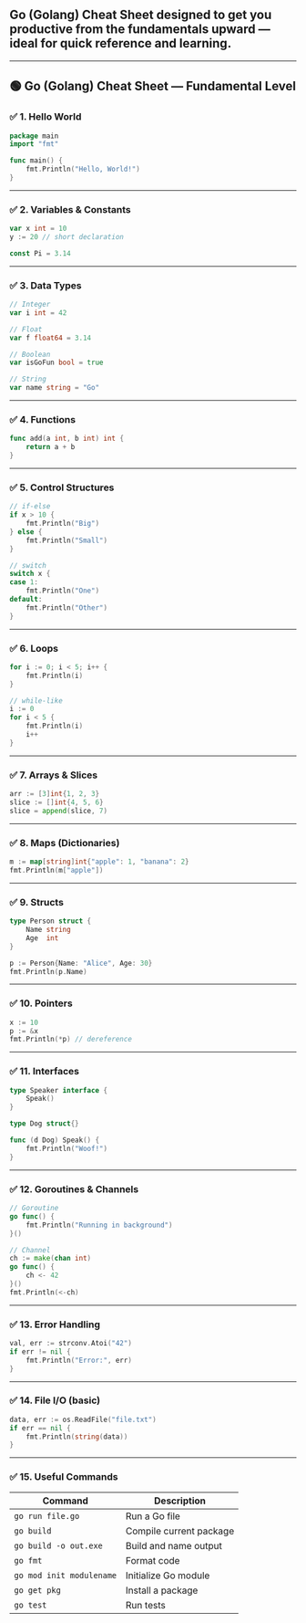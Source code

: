 ## **Go (Golang) Cheat Sheet** designed to get you productive from the **fundamentals** upward — ideal for quick reference and learning.

---

## 🟢 Go (Golang) Cheat Sheet — Fundamental Level

### ✅ 1. Hello World

```go
package main
import "fmt"

func main() {
    fmt.Println("Hello, World!")
}
```

---

### ✅ 2. Variables & Constants

```go
var x int = 10
y := 20 // short declaration

const Pi = 3.14
```

---

### ✅ 3. Data Types

```go
// Integer
var i int = 42

// Float
var f float64 = 3.14

// Boolean
var isGoFun bool = true

// String
var name string = "Go"
```

---

### ✅ 4. Functions

```go
func add(a int, b int) int {
    return a + b
}
```

---

### ✅ 5. Control Structures

```go
// if-else
if x > 10 {
    fmt.Println("Big")
} else {
    fmt.Println("Small")
}

// switch
switch x {
case 1:
    fmt.Println("One")
default:
    fmt.Println("Other")
}
```

---

### ✅ 6. Loops

```go
for i := 0; i < 5; i++ {
    fmt.Println(i)
}

// while-like
i := 0
for i < 5 {
    fmt.Println(i)
    i++
}
```

---

### ✅ 7. Arrays & Slices

```go
arr := [3]int{1, 2, 3}
slice := []int{4, 5, 6}
slice = append(slice, 7)
```

---

### ✅ 8. Maps (Dictionaries)

```go
m := map[string]int{"apple": 1, "banana": 2}
fmt.Println(m["apple"])
```

---

### ✅ 9. Structs

```go
type Person struct {
    Name string
    Age  int
}

p := Person{Name: "Alice", Age: 30}
fmt.Println(p.Name)
```

---

### ✅ 10. Pointers

```go
x := 10
p := &x
fmt.Println(*p) // dereference
```

---

### ✅ 11. Interfaces

```go
type Speaker interface {
    Speak()
}

type Dog struct{}

func (d Dog) Speak() {
    fmt.Println("Woof!")
}
```

---

### ✅ 12. Goroutines & Channels

```go
// Goroutine
go func() {
    fmt.Println("Running in background")
}()

// Channel
ch := make(chan int)
go func() {
    ch <- 42
}()
fmt.Println(<-ch)
```

---

### ✅ 13. Error Handling

```go
val, err := strconv.Atoi("42")
if err != nil {
    fmt.Println("Error:", err)
}
```

---

### ✅ 14. File I/O (basic)

```go
data, err := os.ReadFile("file.txt")
if err == nil {
    fmt.Println(string(data))
}
```

---

### ✅ 15. Useful Commands

| Command                  | Description             |
| ------------------------ | ----------------------- |
| `go run file.go`         | Run a Go file           |
| `go build`               | Compile current package |
| `go build -o out.exe`    | Build and name output   |
| `go fmt`                 | Format code             |
| `go mod init modulename` | Initialize Go module    |
| `go get pkg`             | Install a package       |
| `go test`                | Run tests               |
